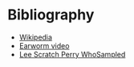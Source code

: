 # Bibliography

- [Wikipedia](https://en.wikipedia.org/wiki/Dub_music)
- [Earworm video](https://www.youtube.com/watch?v=5Ci5XTpPq94)
- [Lee Scratch Perry WhoSampled](https://www.youtube.com/watch?v=5Ci5XTpPq94)
